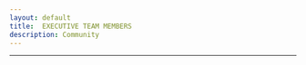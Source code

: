 ```yaml
---
layout: default
title:  EXECUTIVE TEAM MEMBERS
description: Community
---
```


****

<!DOCTYPE html>
<html>
<head>
    <title>Team Members Acknowledgement</title>
    <style>
        .team-member {
            display: inline-block;
            text-align: center;
            margin: 10px;
        }

        .team-member img {
            width: 150px;
            height: 150px;
            border-radius: 50%;
            object-fit: cover;
            border: 2px solid #000;
        }

        .team-member figcaption {
            margin-top: 10px;
        }
    </style>
</head>
<body>
    <h1>Team Members Acknowledgement</h1>
    <div class="team-members">
        <div class="team-member">
            <figure>
                <img src="member1.jpg" alt="Member 1">
                <figcaption>Member 1</figcaption>
            </figure>
        </div>
        <div class="team-member">
            <figure>
                <img src="member2.jpg" alt="Member 2">
                <figcaption>Member 2</figcaption>
            </figure>
        </div>
        <!-- Continue adding div elements for each member -->
        <div class="team-member">
            <figure>
                <img src="member50.jpg" alt="Member 50">
                <figcaption>Member 50</figcaption>
            </figure>
        </div>
    </div>
</body>
</html>



</html>

_yay_

[back](./)
